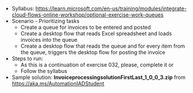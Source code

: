 - Syllabus: https://learn.microsoft.com/en-us/training/modules/integrate-cloud-flows-online-workshop/optional-exercise-work-queues
- Scenario - Prioritizing tasks
    - Create a queue for invoices to be entered and posted
    - Create a desktop flow that reads Excel spreadsheet and loads invoices into the queue
    - Create a desktop flow that reads the queue and for every item from the queue, triggers the desktop flow for posting the invoice
- Steps to run:
    - As this is a continuation of exercise 032, please, complete it or
    - Follow the syllabus
- Sample solution: **InvoiceprocessingsolutionFirstLast_1_0_0_3.zip** from https://aka.ms/AutomationIADStudent
